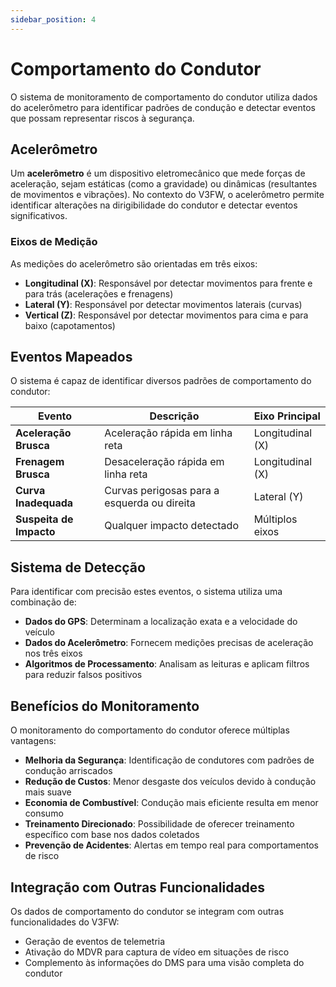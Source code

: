 ```yaml
---
sidebar_position: 4
---
```


# Comportamento do Condutor

O sistema de monitoramento de comportamento do condutor utiliza dados do acelerômetro para identificar padrões de condução e detectar eventos que possam representar riscos à segurança.

## Acelerômetro

Um **acelerômetro** é um dispositivo eletromecânico que mede forças de aceleração, sejam estáticas (como a gravidade) ou dinâmicas (resultantes de movimentos e vibrações). No contexto do V3FW, o acelerômetro permite identificar alterações na dirigibilidade do condutor e detectar eventos significativos.

### Eixos de Medição

As medições do acelerômetro são orientadas em três eixos:

- **Longitudinal (X)**: Responsável por detectar movimentos para frente e para trás (acelerações e frenagens)
- **Lateral (Y)**: Responsável por detectar movimentos laterais (curvas)
- **Vertical (Z)**: Responsável por detectar movimentos para cima e para baixo (capotamentos)

## Eventos Mapeados

O sistema é capaz de identificar diversos padrões de comportamento do condutor:

| **Evento** | **Descrição** | **Eixo Principal** |
|------------|---------------|---------------------|
| **Aceleração Brusca** | Aceleração rápida em linha reta | Longitudinal (X) |
| **Frenagem Brusca** | Desaceleração rápida em linha reta | Longitudinal (X) |
| **Curva Inadequada** | Curvas perigosas para a esquerda ou direita | Lateral (Y) |
| **Suspeita de Impacto** | Qualquer impacto detectado | Múltiplos eixos |

## Sistema de Detecção

Para identificar com precisão estes eventos, o sistema utiliza uma combinação de:

- **Dados do GPS**: Determinam a localização exata e a velocidade do veículo
- **Dados do Acelerômetro**: Fornecem medições precisas de aceleração nos três eixos
- **Algoritmos de Processamento**: Analisam as leituras e aplicam filtros para reduzir falsos positivos

## Benefícios do Monitoramento

O monitoramento do comportamento do condutor oferece múltiplas vantagens:

- **Melhoria da Segurança**: Identificação de condutores com padrões de condução arriscados
- **Redução de Custos**: Menor desgaste dos veículos devido à condução mais suave
- **Economia de Combustível**: Condução mais eficiente resulta em menor consumo
- **Treinamento Direcionado**: Possibilidade de oferecer treinamento específico com base nos dados coletados
- **Prevenção de Acidentes**: Alertas em tempo real para comportamentos de risco

## Integração com Outras Funcionalidades

Os dados de comportamento do condutor se integram com outras funcionalidades do V3FW:

- Geração de eventos de telemetria
- Ativação do MDVR para captura de vídeo em situações de risco
- Complemento às informações do DMS para uma visão completa do condutor 